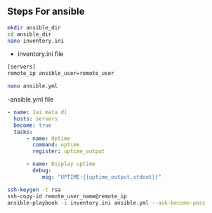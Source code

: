 ## Steps For ansible

```sh
mkdir ansible_dir
cd ansible_dir
nano inventory.ini
```

- inventory.ini file
  
```sh
[servers]
remote_ip ansible_user=remote_user
```


```sh
nano ansible.yml
```

-ansible.yml file

```yml
- name: Jai mata di
  hosts: servers
  become: true 
  tasks:
      - name: Uptime
        command: uptime
        register: uptime_output

      - name: Display uptime
        debug: 
           msg: "UPTIME:{{uptime_output.stdout}}"
```

```sh
ssh-keygen -t rsa
ssh-copy-id remote_user_name@remote_ip
ansible-playbook -i inventory.ini ansible.yml --ask-become-pass
```
